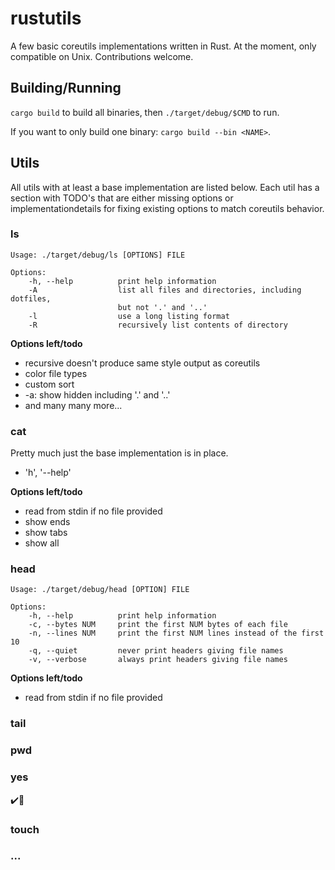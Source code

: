 # rustutils

A few basic coreutils implementations written in Rust. At the moment, only compatible on Unix.
Contributions welcome.

## Building/Running

`cargo build` to build all binaries, then `./target/debug/$CMD` to run.

If you want to only build one binary: `cargo build --bin <NAME>`.

## Utils

All utils with at least a base implementation are listed below. Each util
has a section with TODO's that are either missing options or implementationdetails for fixing existing options to match coreutils behavior.

### ls
```
Usage: ./target/debug/ls [OPTIONS] FILE

Options:
    -h, --help          print help information
    -A                  list all files and directories, including dotfiles,
                        but not '.' and '..'
    -l                  use a long listing format
    -R                  recursively list contents of directory

```

**Options left/todo**
- recursive doesn't produce same style output as coreutils
- color file types
- custom sort
- -a: show hidden including '.' and '..'
- and many many more...

### cat

Pretty much just the base implementation is in place.

- 'h', '--help'

**Options left/todo**
- read from stdin if no file provided
- show ends
- show tabs
- show all

### head

```
Usage: ./target/debug/head [OPTION] FILE

Options:
    -h, --help          print help information
    -c, --bytes NUM     print the first NUM bytes of each file
    -n, --lines NUM     print the first NUM lines instead of the first 10
    -q, --quiet         never print headers giving file names
    -v, --verbose       always print headers giving file names
```

**Options left/todo**
- read from stdin if no file provided

### tail

### pwd

### yes

:heavy_check_mark::rocket:

### touch

### ...
